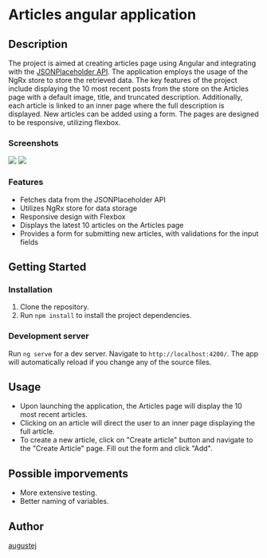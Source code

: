 # Articles angular application

## Description

The project is aimed at creating articles page using Angular and integrating with the [JSONPlaceholder API](https://jsonplaceholder.typicode.com/). The application employs the usage of the NgRx store to store the retrieved data. The key features of the project include displaying the 10 most recent posts from the store on the Articles page with a default image, title, and truncated description. Additionally, each article is linked to an inner page where the full description is displayed. New articles can be added using a form. The pages are designed to be responsive, utilizing flexbox.

### Screenshots

![](./assets/screenshots/2.png)
![](./assets/screenshots/1.png)

### Features

- Fetches data from the JSONPlaceholder API
- Utilizes NgRx store for data storage
- Responsive design with Flexbox
- Displays the latest 10 articles on the Articles page
- Provides a form for submitting new articles, with validations for the input fields

## Getting Started

### Installation

1. Clone the repository.
2. Run `npm install` to install the project dependencies.

### Development server

Run `ng serve` for a dev server. Navigate to `http://localhost:4200/`. The app will automatically reload if you change any of the source files.

## Usage

- Upon launching the application, the Articles page will display the 10 most recent articles.
- Clicking on an article will direct the user to an inner page displaying the full article.
- To create a new article, click on "Create article" button and navigate to the "Create Article" page. Fill out the form and click "Add".

## Possible imporvements

- More extensive testing.
- Better naming of variables.

## Author

[augustej](https://augustej.github.io/)
